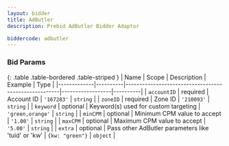 ```yaml
---
layout: bidder
title: AdButler
description: Prebid AdButler Bidder Adaptor

biddercode: adbutler
---
```



### Bid Params

{: .table .table-bordered .table-striped }
| Name        | Scope    | Description                                          | Example          | Type     |
|-------------|----------|------------------------------------------------------|------------------|----------|
| `accountID` | required | Account ID                                           | `'167283'`       | `string` |
| `zoneID`    | required | Zone ID                                              | `'210093'`       | `string` |
| `keyword`   | optional | Keyword(s) used for custom targeting                 | `'green,orange'` | `string` |
| `minCPM`    | optional | Minimum CPM value to accept                          | `'1.00'`         | `string` |
| `maxCPM`    | optional | Maximum CPM value to accept                          | `'5.00'`         | `string` |
| `extra`     | optional | Pass other AdButler parameters like 'tuid' or 'kw'   | `{kw: "green"}`  | `object` |
